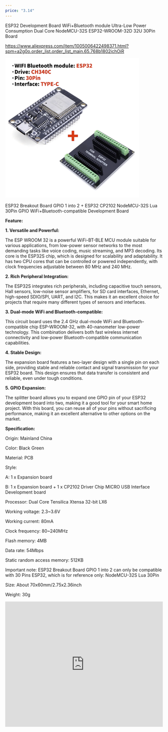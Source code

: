 ```yaml
---
price: "3.14"
---
```



ESP32 Development Board WiFi+Bluetooth module Ultra-Low Power Consumption Dual Core NodeMCU-32S ESP32-WROOM-32D 32U 30Pin Board

https://www.aliexpress.com/item/1005006422498371.html?spm=a2g0o.order_list.order_list_main.65.768b1802ichOiR

![](../../img/Screenshot%202024-07-21%20at%2001.43.48.png)

ESP32 Breakout Board GPIO 1 into 2 + ESP32 CP2102 NodeMCU-32S Lua 30Pin GPIO WiFi+Bluetooth-compatible Development Board

**Feature:**

**1. Versatile and Powerful:**

The ESP WROOM 32 is a powerful WiFi-BT-BLE MCU module suitable for various applications, from low-power sensor networks to the most demanding tasks like voice coding, music streaming, and MP3 decoding. Its core is the ESP32S chip, which is designed for scalability and adaptability. It has two CPU cores that can be controlled or powered independently, with clock frequencies adjustable between 80 MHz and 240 MHz.

**2. Rich Peripheral Integration:**

The ESP32S integrates rich peripherals, including capacitive touch sensors, Hall sensors, low-noise sensor amplifiers, for SD card interfaces, Ethernet, high-speed SDIO/SPI, UART, and I2C. This makes it an excellent choice for projects that require many different types of sensors and interfaces.

**3. Dual-mode WiFi and Bluetooth-compatible:**

This circuit board uses the 2.4 GHz dual-mode WiFi and Bluetooth-compatible chip ESP-WROOM-32, with 40-nanometer low-power technology. This combination delivers both fast wireless internet connectivity and low-power Bluetooth-compatible communication capabilities.

**4. Stable Design:**

The expansion board features a two-layer design with a single pin on each side, providing stable and reliable contact and signal transmission for your ESP32 board. This design ensures that data transfer is consistent and reliable, even under tough conditions.

**5. GPIO Expansion:**

The splitter board allows you to expand one GPIO pin of your ESP32 development board into two, making it a good tool for your smart home project. With this board, you can reuse all of your pins without sacrificing performance, making it an excellent alternative to other options on the market.

**Specification:**

Origin: Mainland China

Color: Black Green

Material: PCB

Style:

A: 1 x Expansion board

B: 1 x Expansion board + 1 x CP2102 Driver Chip MICRO USB Interface Development board

Processor: Dual Core Tensilica Xtensa 32-bit LX6

Working voltage: 2.3~3.6V

Working current: 80mA

Clock frequency: 80~240MHz

Flash memory: 4MB

Data rate: 54Mbps

Static random access memory: 512KB

Important note: ESP32 Breakout Board GPIO 1 into 2 can only be compatible with 30 Pins ESP32, which is for reference only: NodeMCU-32S Lua 30Pin

Size: About 70x60mm/2.75x2.36inch

Weight: 30g

<iframe width="100%" height="400" src="https://www.youtube.com/embed/xPlN_Tk3VLQ" title="Introduction to ESP32 - Getting Started" frameborder="0" allow="accelerometer; autoplay; clipboard-write; encrypted-media; gyroscope; picture-in-picture; web-share" referrerpolicy="strict-origin-when-cross-origin" allowfullscreen></iframe>